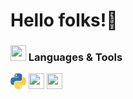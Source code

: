 # Hello folks!👋

### <img src ="https://encrypted-tbn0.gstatic.com/images?q=tbn:ANd9GcSl8ymNOkuOBMsVvFVzoADoYDwXXqiWE3Q1AA&usqp=CAU" width ="25" height ="25"> Languages & Tools 
<img src ="https://raw.githubusercontent.com/docker-library/docs/01c12653951b2fe592c1f93a13b4e289ada0e3a1/python/logo.png" width ="25" height ="25"> <img src ="https://www.freepnglogos.com/uploads/logo-mysql-png/logo-mysql-mysql-logo-png-images-are-download-crazypng-21.png" width ="25" height ="25"> <img src ="https://p.kindpng.com/picc/s/133-1335572_microsoft-excel-logo-png-transparent-png.png" width ="25" height ="25">
